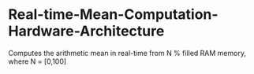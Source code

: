 # Real-time-Mean-Computation-Hardware-Architecture
Computes the arithmetic mean in real-time from N % filled RAM memory, where N = [0,100]
